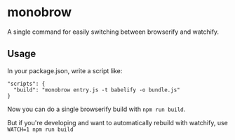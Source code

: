 monobrow
====

A single command for easily switching between browserify and watchify.

Usage
----

In your package.json, write a script like:

```
"scripts": {
  "build": "monobrow entry.js -t babelify -o bundle.js"
}
```

Now you can do a single browserify build with `npm run build`.

But if you're developing and want to automatically rebuild with watchify, use `WATCH=1 npm run build`
